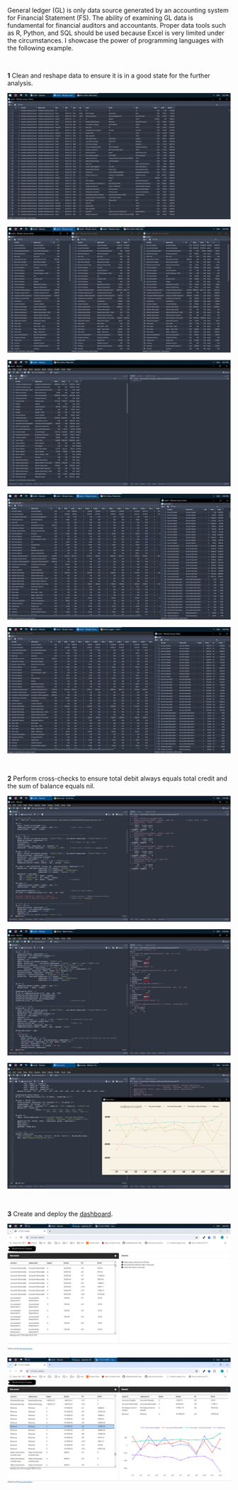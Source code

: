 General ledger (GL) is only data source generated by an accounting system for Financial Statement (FS). The ability of examining GL data is fundamental for financial auditors and accountants. Proper data tools such as R, Python, and SQL should be used because Excel is very limited under the circumstances. I showcase the power of programming languages with the following example.    

<br />

**1** Clean and reshape data to ensure it is in a good state for the further analysis.    


![df](./img/df.png)


![df_clean](./img/df_clean.png)


![df_cf](./img/df_cf.png)


![df_mov_month](./img/df_mov_mth.png)


![df_fur](./img/df_fur.png)

<br />

**2** Perform cross-checks to ensure total debit always equals total credit and the sum of balance equals nil.   


![drcd1](./img/drcd_01.png)


![drcr2](./img/drcr_02.png)


![drcr3](./img/drcr_03.png)

<br />

**3** Create and deploy the [dashboard](https://stewartli.github.io/gl2tb/). 


![pyshiny_01](./img/pyshiny_01.png)


![pyshiny_02](./img/pyshiny_02.png)






